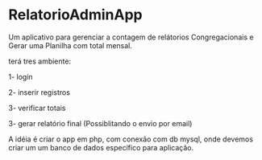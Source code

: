 # RelatorioAdminApp
Um aplicativo para gerenciar a contagem de relátorios Congregacionais e Gerar uma Planilha com total mensal.

terá tres ambiente:

1- login

2- inserir registros

3- verificar totais

3- gerar relatório final (Possiblitando o envio por email)

A idéia é criar o app em php, com conexão com db mysql, onde devemos criar um um banco de dados específico para aplicação.
